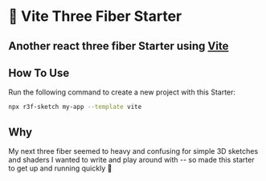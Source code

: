 # :ice_cube: Vite Three Fiber Starter

## Another react three fiber Starter using [Vite](https://vitejs.dev/)

## How To Use

Run the following command to create a new project with this Starter:

```bash
npx r3f-sketch my-app --template vite
```

## Why

My next three fiber seemed to heavy and confusing for simple 3D sketches and shaders I wanted to write and play around with -- so made this starter to get up and running quickly 🎨
